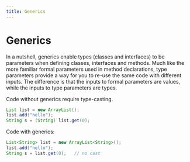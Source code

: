 ```yaml
---
title: Generics
---
```

# Generics

In a nutshell, generics enable types (classes and interfaces) to be parameters when defining classes, interfaces and methods. Much like the more familiar formal parameters used in method declarations, type parameters provide a way for you to re-use the same code with different inputs. The difference is that the inputs to formal parameters are values, while the inputs to type parameters are types.

Code without generics require type-casting.

```java
List list = new ArrayList();
list.add("hello");
String s = (String) list.get(0);
```

Code with generics:

```java
List<String> list = new ArrayList<String>();
list.add("hello");
String s = list.get(0);   // no cast
```
